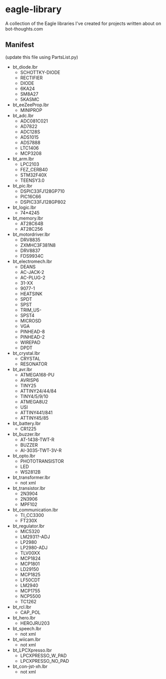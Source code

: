 # eagle-library

A collection of the Eagle libraries I've created for projects written about on bot-thoughts.com

## Manifest

(update this file using PartsList.py)

 * bt_diode.lbr
   * SCHOTTKY-DIODE
   * RECTIFIER
   * DIODE
   * 6KA24
   * SM8A27
   * 5KASMC
 * bt_eeZeeProp.lbr
   * MINIPROP
 * bt_adc.lbr
   * ADC081C021
   * AD7822
   * ADC128S
   * ADS1015
   * ADS7888
   * LTC1406
   * MCP3208
 * bt_arm.lbr
   * LPC2103
   * FEZ_CERB40
   * STM32F40X
   * TEENSY3.0
 * bt_pic.lbr
   * DSPIC33FJ128GP710
   * PIC16C66
   * DSPIC33FJ128GP802
 * bt_logic.lbr
   * 74*4245
 * bt_memory.lbr
   * AT28C64B
   * AT28C256
 * bt_motordriver.lbr
   * DRV8835
   * ZXMHC3F381N8
   * DRV8837
   * FDS9934C
 * bt_electromech.lbr
   * DEANS
   * AC-JACK-2
   * AC-PLUG-2
   * 31-XX
   * 9077-1
   * HEATSINK
   * SPDT
   * SPST
   * TRIM_US-
   * SPST4
   * MICROSD
   * VGA
   * PINHEAD-8
   * PINHEAD-2
   * WIREPAD
   * DPDT
 * bt_crystal.lbr
   * CRYSTAL
   * RESONATOR
 * bt_avr.lbr
   * ATMEGA168-PU
   * AVRISP6
   * TINY25
   * ATTINY24/44/84
   * TINY4/5/9/10
   * ATMEGA8U2
   * USI
   * ATTINY441/841
   * ATTINY45/85
 * bt_battery.lbr
   * CR1225
 * bt_buzzer.lbr
   * AT-1438-TWT-R
   * BUZZER
   * AI-3035-TWT-3V-R
 * bt_opto.lbr
   * PHOTOTRANSISTOR
   * LED
   * WS2812B
 * bt_transformer.lbr
   * not xml
 * bt_transistor.lbr
   * 2N3904
   * 2N3906
   * MPF102
 * bt_communication.lbr
   * TI_CC3300
   * FT230X
 * bt_regulator.lbr
   * MIC5320
   * LM2931?-ADJ
   * LP2980
   * LP2980-ADJ
   * TLV00XX
   * MCP1824
   * MCP1801
   * LD29150
   * MCP1825
   * LF50CDT
   * LM2940
   * MCP1755
   * NCP5500
   * TC1262
 * bt_rcl.lbr
   * CAP_POL
 * bt_hero.lbr
   * HEROJRU203
 * bt_speech.lbr
   * not xml
 * bt_wiicam.lbr
   * not xml
 * bt_LPCXpresso.lbr
   * LPCXPRESSO_W_PAD
   * LPCXPRESSO_NO_PAD
 * bt_con-jst-xh.lbr
   * not xml

